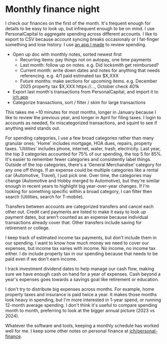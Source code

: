 # Monthly finance night

I check our finances on the first of the month. It's frequent enough for details to be easy to look up, but infrequent enough to be on mind. I use PersonalCapital to aggregate spending across different accounts. I like to export to CSV because account syncing breaks occasionaly or I fat-finger something and lose history. I use [an app I made](https://jch.app) to review spending.

* Open up doc with monthly notes, sorted newest first
  * Recurring items: pay things not on autopay, one time payments
  * Last month: follow up on notes. e.g. Did locksmith get reimbursed?
  * Current month: write down dates and notes for anything that needs referencing. e.g. 4/1 paid estimated tax $X,XXX
  * Future months: make sections for upcoming items. e.g. December 2025 property tax $X,XXX https://..., October check 401k
* Export last month's transactions from PersonalCapital, and import it to [jch.app](https://jch.app)
* Categorize transactions, sort / filter / skim for large transactions

This takes me ~10 minutes for most months, longer in January because I like to review the previous year, and longer in April for filing taxes. I login to accounts as needed, fix miscategorized transactions, and squint to see if anything weird stands out.

For spending categories, I use a few broad categories rather than many granular ones; 'Home' includes mortgage, HOA dues, repairs, property taxes. 'Utilities' includes phone, internet, water, trash, electricity. Last year, the top 3 categories accounted for 75% of our spending, the top 5 for 85%. It's easier to remember fewer categories and consistently label things. Outside of the top categories, there's a 'General Merchandise' category for any one off things. If an expense could be multiple categories like a rental car (Automotive, Travel), I just pick one. Over time, the categories may change (Automotive and Hobby merged to Automotive), but they're similar enough in recent years to highlight big year-over-year changes. If I'm looking for something specific within a broad category, I can filter then search (Utilities, search for T-mobile).

Transfers between accounts are categorized transfers and cancel each other out. Credit card payments are listed to make it easy to look up payment dates, but aren't counted as an expense because individual transactions already cover that. Other transfers include saving for retirement or college.

I keep track of estimated income tax payments, but don't include them in our spending. I want to know how much money we need to cover our expenses, but income tax varies with income. No income, no income tax either. I do include property tax in our spending because that needs to be paid even if we don't earn income.

I track investment dividend dates to help manage our cash flow, making sure we have enough cash on hand for a year of expenses. Cash beyond a year's expenses goes towards a savings goal like retirement or education.

I don't try to distribute big expenses across months. For example, home property taxes and insurance is paid twice a year. It makes those months look heavy in spending, but I'm more interested in 1-year spend, or running 12-month average spending. I don't think it's useful to compare spending month to month, preferring to look at the bigger annual picture (2023 vs 2024).

Whatever the software and tools, keeping a monthly schedule has worked well for me. I keep some other notes on personal finance at [jch/personal-finance](https://github.com/jch/personal-finance).
